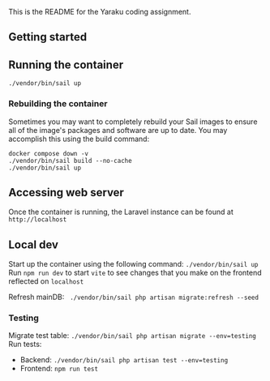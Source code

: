 This is the README for the Yaraku coding assignment.

## Getting started

## Running the container

`./vendor/bin/sail up`

### Rebuilding the container

Sometimes you may want to completely rebuild your Sail images to ensure all of the image's packages and software are up to date. You may accomplish this using the build command:

`docker compose down -v`  
`./vendor/bin/sail build --no-cache`  
`./vendor/bin/sail up`

## Accessing web server

Once the container is running, the Laravel instance can be found at `http://localhost`

## Local dev

Start up the container using the following command: `./vendor/bin/sail up`  
Run `npm run dev` to start `vite` to see changes that you make on the frontend reflected on `localhost`

Refresh mainDB: ` ./vendor/bin/sail php artisan migrate:refresh --seed`

### Testing

Migrate test table: `./vendor/bin/sail php artisan migrate --env=testing`  
Run tests:

- Backend: `./vendor/bin/sail php artisan test --env=testing`
- Frontend: `npm run test`
